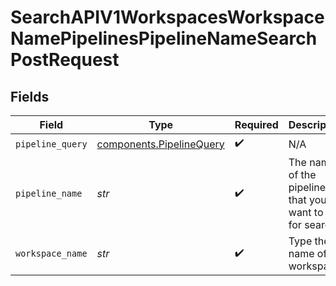 # SearchAPIV1WorkspacesWorkspaceNamePipelinesPipelineNameSearchPostRequest


## Fields

| Field                                                            | Type                                                             | Required                                                         | Description                                                      |
| ---------------------------------------------------------------- | ---------------------------------------------------------------- | ---------------------------------------------------------------- | ---------------------------------------------------------------- |
| `pipeline_query`                                                 | [components.PipelineQuery](../../models/shared/pipelinequery.md) | :heavy_check_mark:                                               | N/A                                                              |
| `pipeline_name`                                                  | *str*                                                            | :heavy_check_mark:                                               | The name of the pipeline that you want to use for search.        |
| `workspace_name`                                                 | *str*                                                            | :heavy_check_mark:                                               | Type the name of the workspace.                                  |